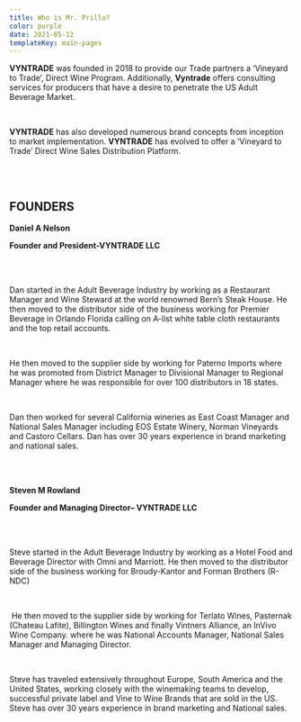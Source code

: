 ```yaml
---
title: Who is Mr. Prillo?
color: purple
date: 2021-05-12
templateKey: main-pages
---
```

<!--StartFragment-->

**VYNTRADE** was founded in 2018 to provide our Trade partners a ‘Vineyard to Trade’, Direct Wine Program.  Additionally, **Vyntrade** offers consulting services for producers that have a desire to penetrate the US Adult Beverage Market.

</br>

**VYNTRADE** has also developed numerous brand concepts from inception to market implementation.​ **VYNTRADE** has evolved to offer a ‘Vineyard to Trade’ Direct Wine Sales Distribution Platform.

</br></br>

## FOUNDERS​

**Daniel A Nelson**

**Founder and President-VYNTRADE LLC​**

</br></br>

Dan started in the Adult Beverage Industry by working as a Restaurant Manager and Wine Steward at the world renowned Bern’s Steak House. He then moved to the distributor side of the business working for Premier Beverage in Orlando Florida calling on A-list white table cloth restaurants and the top retail accounts.​

</br>

He then moved to the supplier side by working for Paterno Imports where he was promoted from District Manager to Divisional Manager to Regional Manager where he was responsible for over 100 distributors in 18 states.​

</br>

Dan then worked for several California wineries as East Coast Manager and National Sales Manager including EOS Estate Winery, Norman Vineyards and Castoro Cellars.​ Dan has over 30 years experience in brand marketing and national sales.​

</br></br>

**Steven M Rowland**

**Founder and Managing Director– VYNTRADE LLC**

</br></br>

Steve started in the Adult Beverage Industry by working as a Hotel Food and Beverage Director with Omni and Marriott. He then moved to the distributor side of the business working for Broudy-Kantor and Forman Brothers (R-NDC)​

</br>

​ He then moved to the supplier side by working for Terlato Wines, Pasternak (Chateau Lafite), Billington Wines and finally Vintners Alliance, an InVivo Wine Company. where he was National Accounts Manager, National Sales Manager and Managing Director.

</br>

Steve has traveled extensively throughout Europe, South America and the United States, working closely with the winemaking teams to develop, successful private label and Vine to Wine Brands that are sold in the US.​ ​ Steve has over 30 years experience in brand marketing and National sales.​

<!--EndFragment-->